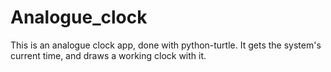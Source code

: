 # Analogue_clock

This is an analogue clock app, done with python-turtle.
It gets the system's current time, and draws a working clock with it.
